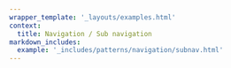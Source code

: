 ```yaml
---
wrapper_template: '_layouts/examples.html'
context:
  title: Navigation / Sub navigation
markdown_includes:
  example: '_includes/patterns/navigation/subnav.html'
---
```

